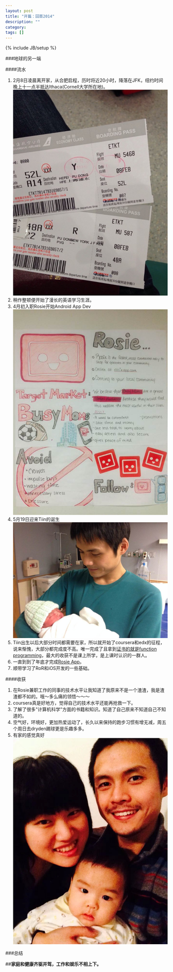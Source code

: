 ```yaml
---
layout: post
title: "开篇：回首2014"
description: ""
category:
tags: []
---
```

{% include JB/setup %}

###地球的另一端


####流水



1. 2月8日凌晨离开家，从合肥启程，历时将近20小时，降落在JFK，纽约时间晚上十一点半抵达Ithaca(Cornell大学所在地)。  ![](/assets/flyticket.jpeg)
2. 稍作整顿便开始了漫长的英语学习生涯。
3. 4月初入职Rosie开始Android App Dev![](/assets/rosie.jpeg)
4. 5月19日迎来Tiin的诞生![](/assets/Tiin.jpeg)
5. Tiin出生以后大部分时间都需要在家，所以就开始了coursera和edx的征程，说来惭愧，大部分都完成度不高。唯一完成了且拿到[证书的就是function programming](https://www.coursera.org/account/accomplishments/records/enPeN8hh2KhBz27Q)，最大的收获不是课上所学，是上课时认识的一群人。
6. 一直到到了年底才完成[Rosie App](https://play.google.com/store/apps/details?id=com.rosieapp.main&hl=en)。
7. 顺带学习了RoR和iOS开发的一些基础。

####收获



1. 在Rosie兼职工作的同事的技术水平让我知道了我原来不是一个渣渣，我是渣渣都不如的。哦～多么痛的领悟～～～
2. coursera真是好地方，觉得自己的技术水平还能再抢救一下。
4. 了解了很多"计算机科学"方面的书籍和知识。知道了自己原来不知道自己不知道的。
5. 空气好，环境好，更加热爱运动了，长久以来保持的跑步习惯有增无减，周五个周日去dryden踢球更是乐趣多多。
6. 有家的感觉真好![](/assets/family.jpeg)

###总结

##**家庭和健康齐驱并驾，工作和娱乐不相上下。**

